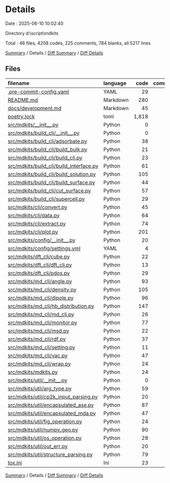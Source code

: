 # Details

Date : 2025-06-10 10:02:40

Directory d:\\script\\mdkits

Total : 46 files,  4208 codes, 225 comments, 784 blanks, all 5217 lines

[Summary](results.md) / Details / [Diff Summary](diff.md) / [Diff Details](diff-details.md)

## Files
| filename | language | code | comment | blank | total |
| :--- | :--- | ---: | ---: | ---: | ---: |
| [.pre-commit-config.yaml](/.pre-commit-config.yaml) | YAML | 29 | 0 | 1 | 30 |
| [README.md](/README.md) | Markdown | 280 | 0 | 26 | 306 |
| [docs/development.md](/docs/development.md) | Markdown | 45 | 0 | 29 | 74 |
| [poetry.lock](/poetry.lock) | toml | 1,818 | 0 | 133 | 1,951 |
| [src/mdkits/\_\_init\_\_.py](/src/mdkits/__init__.py) | Python | 0 | 0 | 1 | 1 |
| [src/mdkits/build\_cli/\_\_init\_\_.py](/src/mdkits/build_cli/__init__.py) | Python | 0 | 0 | 1 | 1 |
| [src/mdkits/build\_cli/adsorbate.py](/src/mdkits/build_cli/adsorbate.py) | Python | 38 | 2 | 14 | 54 |
| [src/mdkits/build\_cli/build\_bulk.py](/src/mdkits/build_cli/build_bulk.py) | Python | 21 | 8 | 9 | 38 |
| [src/mdkits/build\_cli/build\_cli.py](/src/mdkits/build_cli/build_cli.py) | Python | 23 | 6 | 5 | 34 |
| [src/mdkits/build\_cli/build\_interface.py](/src/mdkits/build_cli/build_interface.py) | Python | 61 | 1 | 12 | 74 |
| [src/mdkits/build\_cli/build\_solution.py](/src/mdkits/build_cli/build_solution.py) | Python | 105 | 3 | 26 | 134 |
| [src/mdkits/build\_cli/build\_surface.py](/src/mdkits/build_cli/build_surface.py) | Python | 44 | 2 | 13 | 59 |
| [src/mdkits/build\_cli/cut\_surface.py](/src/mdkits/build_cli/cut_surface.py) | Python | 57 | 5 | 17 | 79 |
| [src/mdkits/build\_cli/supercell.py](/src/mdkits/build_cli/supercell.py) | Python | 29 | 2 | 11 | 42 |
| [src/mdkits/cli/convert.py](/src/mdkits/cli/convert.py) | Python | 45 | 4 | 16 | 65 |
| [src/mdkits/cli/data.py](/src/mdkits/cli/data.py) | Python | 64 | 4 | 13 | 81 |
| [src/mdkits/cli/extract.py](/src/mdkits/cli/extract.py) | Python | 74 | 5 | 13 | 92 |
| [src/mdkits/cli/plot.py](/src/mdkits/cli/plot.py) | Python | 201 | 36 | 57 | 294 |
| [src/mdkits/config/\_\_init\_\_.py](/src/mdkits/config/__init__.py) | Python | 20 | 8 | 8 | 36 |
| [src/mdkits/config/settings.yml](/src/mdkits/config/settings.yml) | YAML | 4 | 0 | 1 | 5 |
| [src/mdkits/dft\_cli/cube.py](/src/mdkits/dft_cli/cube.py) | Python | 22 | 5 | 12 | 39 |
| [src/mdkits/dft\_cli/dft\_cli.py](/src/mdkits/dft_cli/dft_cli.py) | Python | 13 | 1 | 5 | 19 |
| [src/mdkits/dft\_cli/pdos.py](/src/mdkits/dft_cli/pdos.py) | Python | 29 | 3 | 6 | 38 |
| [src/mdkits/md\_cli/angle.py](/src/mdkits/md_cli/angle.py) | Python | 93 | 1 | 28 | 122 |
| [src/mdkits/md\_cli/density.py](/src/mdkits/md_cli/density.py) | Python | 105 | 4 | 31 | 140 |
| [src/mdkits/md\_cli/dipole.py](/src/mdkits/md_cli/dipole.py) | Python | 96 | 1 | 27 | 124 |
| [src/mdkits/md\_cli/hb\_distribution.py](/src/mdkits/md_cli/hb_distribution.py) | Python | 147 | 2 | 36 | 185 |
| [src/mdkits/md\_cli/md\_cli.py](/src/mdkits/md_cli/md_cli.py) | Python | 26 | 1 | 5 | 32 |
| [src/mdkits/md\_cli/monitor.py](/src/mdkits/md_cli/monitor.py) | Python | 77 | 3 | 24 | 104 |
| [src/mdkits/md\_cli/msd.py](/src/mdkits/md_cli/msd.py) | Python | 22 | 1 | 7 | 30 |
| [src/mdkits/md\_cli/rdf.py](/src/mdkits/md_cli/rdf.py) | Python | 37 | 1 | 15 | 53 |
| [src/mdkits/md\_cli/setting.py](/src/mdkits/md_cli/setting.py) | Python | 11 | 0 | 3 | 14 |
| [src/mdkits/md\_cli/vac.py](/src/mdkits/md_cli/vac.py) | Python | 47 | 1 | 17 | 65 |
| [src/mdkits/md\_cli/wrap.py](/src/mdkits/md_cli/wrap.py) | Python | 24 | 4 | 9 | 37 |
| [src/mdkits/mdkits.py](/src/mdkits/mdkits.py) | Python | 24 | 1 | 6 | 31 |
| [src/mdkits/util/\_\_init\_\_.py](/src/mdkits/util/__init__.py) | Python | 0 | 0 | 1 | 1 |
| [src/mdkits/util/arg\_type.py](/src/mdkits/util/arg_type.py) | Python | 59 | 0 | 19 | 78 |
| [src/mdkits/util/cp2k\_input\_parsing.py](/src/mdkits/util/cp2k_input_parsing.py) | Python | 20 | 20 | 8 | 48 |
| [src/mdkits/util/encapsulated\_ase.py](/src/mdkits/util/encapsulated_ase.py) | Python | 87 | 39 | 20 | 146 |
| [src/mdkits/util/encapsulated\_mda.py](/src/mdkits/util/encapsulated_mda.py) | Python | 47 | 4 | 12 | 63 |
| [src/mdkits/util/fig\_operation.py](/src/mdkits/util/fig_operation.py) | Python | 24 | 0 | 5 | 29 |
| [src/mdkits/util/numpy\_geo.py](/src/mdkits/util/numpy_geo.py) | Python | 90 | 8 | 27 | 125 |
| [src/mdkits/util/os\_operation.py](/src/mdkits/util/os_operation.py) | Python | 28 | 0 | 12 | 40 |
| [src/mdkits/util/out\_err.py](/src/mdkits/util/out_err.py) | Python | 20 | 3 | 6 | 29 |
| [src/mdkits/util/structure\_parsing.py](/src/mdkits/util/structure_parsing.py) | Python | 79 | 36 | 33 | 148 |
| [tox.ini](/tox.ini) | Ini | 23 | 0 | 4 | 27 |

[Summary](results.md) / Details / [Diff Summary](diff.md) / [Diff Details](diff-details.md)